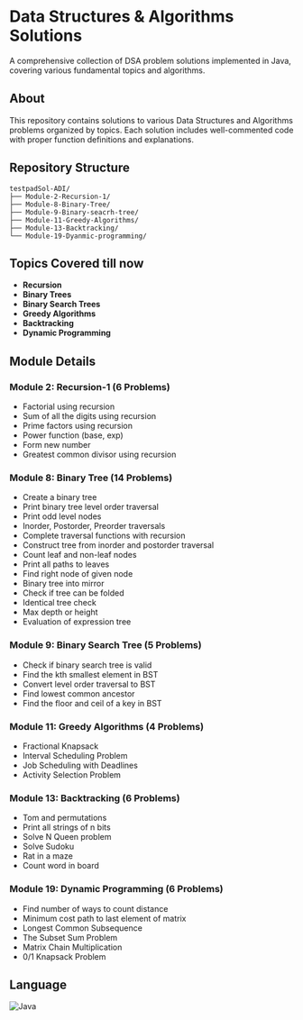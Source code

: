 # Data Structures & Algorithms Solutions 

A comprehensive collection of DSA problem solutions implemented in Java, covering various fundamental topics and algorithms.

## About

This repository contains solutions to various Data Structures and Algorithms problems organized by topics. Each solution includes well-commented code with proper function definitions and explanations.

## Repository Structure

```
testpadSol-ADI/
├── Module-2-Recursion-1/
├── Module-8-Binary-Tree/
├── Module-9-Binary-seacrh-tree/
├── Module-11-Greedy-Algorithms/
├── Module-13-Backtracking/
└── Module-19-Dyanmic-programming/
```

## Topics Covered till now

- **Recursion**
- **Binary Trees**
- **Binary Search Trees**
- **Greedy Algorithms**
- **Backtracking**
- **Dynamic Programming**

## Module Details

### Module 2: Recursion-1 (6 Problems)
- Factorial using recursion
- Sum of all the digits using recursion
- Prime factors using recursion
- Power function (base, exp)
- Form new number
- Greatest common divisor using recursion

### Module 8: Binary Tree (14 Problems)
- Create a binary tree
- Print binary tree level order traversal
- Print odd level nodes
- Inorder, Postorder, Preorder traversals
- Complete traversal functions with recursion
- Construct tree from inorder and postorder traversal
- Count leaf and non-leaf nodes
- Print all paths to leaves
- Find right node of given node
- Binary tree into mirror
- Check if tree can be folded
- Identical tree check
- Max depth or height
- Evaluation of expression tree

### Module 9: Binary Search Tree (5 Problems)
- Check if binary search tree is valid
- Find the kth smallest element in BST
- Convert level order traversal to BST
- Find lowest common ancestor
- Find the floor and ceil of a key in BST

### Module 11: Greedy Algorithms (4 Problems)
- Fractional Knapsack
- Interval Scheduling Problem
- Job Scheduling with Deadlines
- Activity Selection Problem

### Module 13: Backtracking (6 Problems)
- Tom and permutations
- Print all strings of n bits
- Solve N Queen problem
- Solve Sudoku
- Rat in a maze
- Count word in board

### Module 19: Dynamic Programming (6 Problems)
- Find number of ways to count distance
- Minimum cost path to last element of matrix
- Longest Common Subsequence
- The Subset Sum Problem
- Matrix Chain Multiplication
- 0/1 Knapsack Problem


## Language

![Java](https://img.shields.io/badge/Java-ED8B00?style=for-the-badge&logo=openjdk&logoColor=white)


